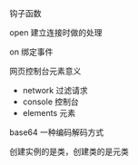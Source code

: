 钩子函数

open 建立连接时做的处理

on 绑定事件

网页控制台元素意义

- network 过滤请求
- console 控制台
- elements 元素



base64 一种编码解码方式



创建实例的是类，创建类的是元类